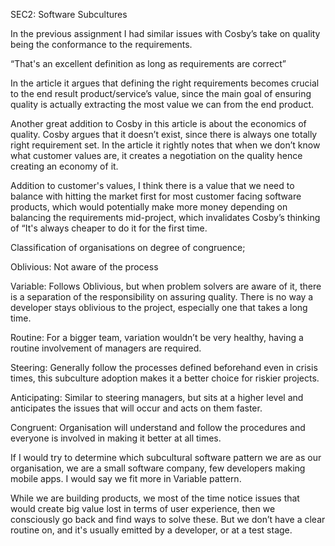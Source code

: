 ﻿SEC2: Software Subcultures


In the previous assignment I had similar issues with Cosby’s take on quality being the conformance to the requirements.


“That's an excellent definition as long as requirements are correct”


In the article it argues that defining the right requirements becomes crucial to the end result product/service’s value, since the main goal of ensuring quality is actually extracting the most value we can from the end product.


Another great addition to Cosby in this article is about the economics of quality. Cosby argues that it doesn’t exist, since there is always one totally right requirement set. In the article it rightly notes that when we don’t know what customer values are, it creates a negotiation on the quality hence creating an economy of it.


Addition to customer's values, I think there is a value that we need to balance with hitting the market first for most customer facing software products, which would potentially make more money depending on balancing the requirements mid-project, which invalidates Cosby’s thinking of “It's always cheaper to do it for the first time.


Classification of organisations on degree of congruence;


Oblivious: Not aware of the process

Variable: Follows Oblivious, but when problem solvers are aware of it, there is a separation of the responsibility on assuring quality. There is no way a developer stays oblivious to the project, especially one that takes a long time.

Routine: For a bigger team, variation wouldn’t be very healthy, having a routine involvement of managers are required.

Steering: Generally follow the processes defined beforehand even in crisis times, this subculture adoption makes it a better choice for riskier projects.

Anticipating: Similar to steering managers, but sits at a higher level and anticipates the issues that will occur and acts on them faster.

Congruent: Organisation will understand and follow the procedures and everyone is involved in making it better at all times.


If I would try to determine which subcultural software pattern we are as our organisation, we are a small software company, few developers making mobile apps. I would say we fit more in Variable pattern.

While we are building products, we most of the time notice issues that would create big value lost in terms of user experience, then we consciously go back and find ways to solve these. But we don’t have a clear routine on, and it's usually emitted by a developer, or at a test stage.
